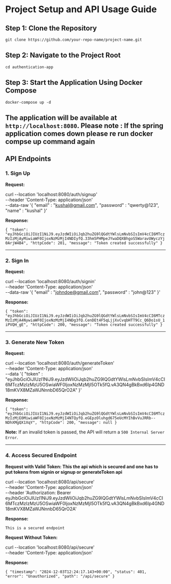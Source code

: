 # Project Setup and API Usage Guide

 ## Step 1: Clone the Repository 
 `git clone https://github.com/your-repo-name/project-name.git` 

## Step 2: Navigate to the Project Root

`cd authentication-app` 

## Step 3: Start the Application Using Docker Compose

`docker-compose up -d` 

The application will be available at `http://localhost:8080`.
Please note : If the spring application comes down please re run docker compse up command again
----------

## API Endpoints

### 1. **Sign Up**

**Request:**

curl --location 'localhost:8080/auth/signup' \
--header 'Content-Type: application/json' \
--data-raw '{
    "email" : "kushal@gmail.com",
    "password" : "qwerty@123",
    "name" : "kushal"
}'

**Response:**


`{
    "token": "eyJhbGciOiJIUzI1NiJ9.eyJzdWIiOiJqb2huZG9lQGdtYWlsLmNvbSIsImV4cCI6MTczMzIzMjAyMiwiaWF0IjoxNzMzMjI4NDIyfQ.33hm5PHMpeJYwaDQXBhgoS5WaravUWyczYj0ArjW4B4",
    "httpCode": 201,
    "message": "Token created successfully"
}` 

----------

### 2. **Sign In**

**Request:**


curl --location 'localhost:8080/auth/signin' \
--header 'Content-Type: application/json' \
--data-raw '{
    "email" : "johndoe@gmail.com",
    "password" : "john@123"
}' 

**Response:**


`{
    "token": "eyJhbGciOiJIUzI1NiJ9.eyJzdWIiOiJqb2huZG9lQGdtYWlsLmNvbSIsImV4cCI6MTczMzIzMjA4NywiaWF0IjoxNzMzMjI4NDg3fQ.CenDEt4F5qLjjXvCvqbHTT9Cc_Q6Do1sU_1iPVQH_gE",
    "httpCode": 200,
    "message": "Token created successfully"
}` 

----------

### 3. **Generate New Token**

**Request:**

curl --location 'localhost:8080/auth/generateToken' \
--header 'Content-Type: application/json' \
--data '{
    "token" : "eyJhbGciOiJIUzI1NiJ9.eyJzdWIiOiJqb2huZG9lQGdtYWlsLmNvbSIsImV4cCI6MTczMzIzMzU5OSwiaWF0IjoxNzMzMjI5OTk5fQ.vA3QN4gBkBxd6Ip4GND18mKVX8MZaWJNnnbD65QrO2A"
}'

**Response:**


`{
    "token": "eyJhbGciOiJIUzI1NiJ9.eyJzdWIiOiJqb2huZG9lQGdtYWlsLmNvbSIsImV4cCI6MTczMzIzMjE0MiwiaWF0IjoxNzMzMjI4NTQyfQ.eGEpzOluhgd675eUcMYIhBvVuJRRb--NDhXMgQX1XqY",
    "httpCode": 200,
    "message": null
}` 

**Note:** If an invalid token is passed, the API will return a `500 Internal Server Error`.

----------

### 4. **Access Secured Endpoint**

**Request with Valid Token: This the api which is secured and one has to put tokens from signin or signup or generateToken api**


curl --location 'localhost:8080/api/secure' \
--header 'Content-Type: application/json' \
--header 'Authorization: Bearer eyJhbGciOiJIUzI1NiJ9.eyJzdWIiOiJqb2huZG9lQGdtYWlsLmNvbSIsImV4cCI6MTczMzIzMzU5OSwiaWF0IjoxNzMzMjI5OTk5fQ.vA3QN4gBkBxd6Ip4GND18mKVX8MZaWJNnnbD65QrO2A'

**Response:**

`This is a secured endpoint` 

**Request Without Token:**

curl --location 'localhost:8080/api/secure' \
--header 'Content-Type: application/json'

**Response:**

`{
    "timestamp": "2024-12-03T12:24:17.143+00:00",
    "status": 401,
    "error": "Unauthorized",
    "path": "/api/secure"
}`
